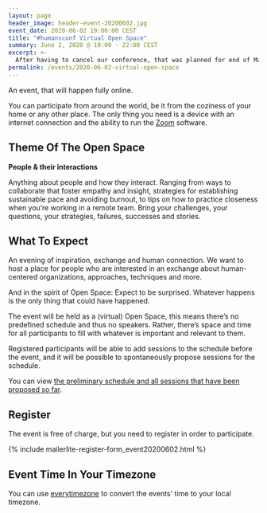 ```yaml
---
layout: page
header_image: header-event-20200602.jpg
event_date: 2020-06-02 19:00:00 CEST
title: "#humansconf Virtual Open Space"
summary: June 2, 2020 @ 19:00 - 22:00 CEST
excerpt: >-
  After having to cancel our conference, that was planned for end of May to take place as a two-day event in Germany, we're hosting our first fully-remote event. On June 2nd we will get together for a three hour online event.
permalink: /events/2020-06-02-virtual-open-space
---
```


An event, that will happen fully online.

You can participate from around the world, be it from the coziness of your home or any other place. The only thing you need is a device with an internet connection and the ability to run the [Zoom](https://zoom.us) software.


## Theme Of The Open Space

**People & their interactions**

Anything about people and how they interact. Ranging from ways to collaborate that foster empathy and insight, strategies for establishing sustainable pace and avoiding burnout, to tips on how to practice closeness when you’re working in a remote team.
Bring your challenges, your questions, your strategies, failures, successes and stories.


## What To Expect

An evening of inspiration, exchange and human connection. We want to host a place for people who are interested in an exchange about human-centered organizations, approaches, techniques and more.

And in the spirit of Open Space: Expect to be surprised. Whatever happens is the only thing that could have happened.

The event  will be held as a (virtual) Open Space, this means there’s no predefined schedule and thus no speakers. Rather, there’s space and time for all participants to fill with whatever is important and relevant to them.

Registered participants will be able to add sessions to the schedule before the event, and it will be possible to spontaneously propose sessions for the schedule.

You can view [the preliminary schedule and all sessions that have been proposed so far][event-schedule].

## Register

The event is free of charge, but you need to register in order to participate.

{% include mailerlite-register-form_event20200602.html %}

## Event Time In Your Timezone

You can use [everytimezone](https://everytimezone.com/s/160437ec) to convert the events' time to your local timezone.


[event-schedule]: https://www.notion.so/humansconf/June-2nd-2020-Virtual-Open-Space-26d1d0595b4b4574baf647025f3be544
